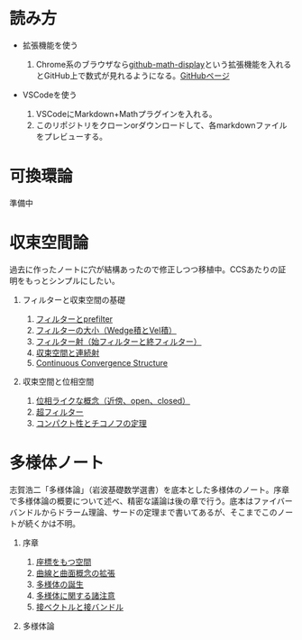 # 読み方

- 拡張機能を使う
    1. Chrome系のブラウザなら[github-math-display](https://chrome.google.com/webstore/detail/github-math-display/cgolaobglebjonjiblcjagnpmdmlgmda)という拡張機能を入れるとGitHub上で数式が見れるようになる。[GitHubページ](https://github.com/AaronCQL/katex-github-chrome-extension)

- VSCodeを使う
    1. VSCodeにMarkdown+Mathプラグインを入れる。
    1. このリポジトリをクローンorダウンロードして、各markdownファイルをプレビューする。

# 可換環論

準備中

# 収束空間論

過去に作ったノートに穴が結構あったので修正しつつ移植中。CCSあたりの証明をもっとシンプルにしたい。

1. フィルターと収束空間の基礎

    1. [フィルターとprefilter](/ConvergentSpace/Filter.md)
    1. [フィルターの大小（Wedge積とVel積）](/ConvergentSpace/FinerCoarser.md)
    1. [フィルター射（始フィルターと終フィルター）](/ConvergentSpace/InitialFinal.md)
    1. [収束空間と連続射](/ConvergentSpace/Conv.md)
    1. [Continuous Convergence Structure](/ConvergentSpace/CCS.md)

1. 収束空間と位相空間
    1. [位相ライクな概念（近傍、open、closed）](/ConvergentSpace/ToplikeNotion.md)
    1. [超フィルター](/ConvergentSpace/UltraFilter.md)
    1. [コンパクト性とチコノフの定理](/ConvergentSpace/Compactness.md)

# 多様体ノート

志賀浩二「多様体論」（岩波基礎数学選書）を底本とした多様体のノート。序章で多様体論の概要について述べ、精密な議論は後の章で行う。底本はファイバーバンドルからドラーム理論、サードの定理まで書いてあるが、そこまでこのノートが続くかは不明。

1. 序章

    1. [座標をもつ空間](/Manifold/CoordinatedSpace.md)
    1. [曲線と曲面概念の拡張](/Manifold/WhatIsManifold.md)
    1. [多様体の誕生](/Manifold/BirthOfManifold.md)
    1. [多様体に関する諸注意](/Manifold/RemarkOfManifold.md)
    1. [接ベクトルと接バンドル](/Manifold/Tangent.md)

1. 多様体論
